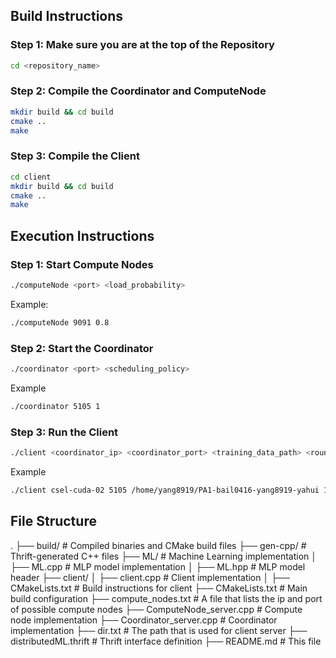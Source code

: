 ## **Build Instructions**
### **Step 1: Make sure you are at the top of the Repository**
```sh
cd <repository_name>
```
### **Step 2: Compile the Coordinator and ComputeNode**
```sh
mkdir build && cd build
cmake ..
make
```
### **Step 3: Compile the Client**
```sh
cd client
mkdir build && cd build
cmake ..
make
```
## **Execution Instructions**
### **Step 1: Start Compute Nodes**
```sh
./computeNode <port> <load_probability>
```
Example:
```sh
./computeNode 9091 0.8
```
### **Step 2: Start the Coordinator**
```sh
./coordinator <port> <scheduling_policy>
```
Example
```sh
./coordinator 5105 1
```
### **Step 3: Run the Client**
```sh
./client <coordinator_ip> <coordinator_port> <training_data_path> <rounds> <epochs>
```
Example
```sh
./client csel-cuda-02 5105 /home/yang8919/PA1-bail0416-yang8919-yahui 1 75
```
## **File Structure**
.
├── build/                    # Compiled binaries and CMake build files
├── gen-cpp/                  # Thrift-generated C++ files
├── ML/                       # Machine Learning implementation
│   ├── ML.cpp                # MLP model implementation
│   ├── ML.hpp                # MLP model header
├── client/
│   ├── client.cpp            # Client implementation
│   ├── CMakeLists.txt        # Build instructions for client
├── CMakeLists.txt            # Main build configuration
├── compute_nodes.txt         # A file that lists the ip and port of possible compute nodes
├── ComputeNode_server.cpp    # Compute node implementation
├── Coordinator_server.cpp    # Coordinator implementation
├── dir.txt                   # The path that is used for client server
├── distributedML.thrift      # Thrift interface definition
├── README.md                 # This file
